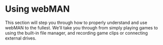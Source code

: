 # Using webMAN

This section will step you through how to properly understand and use webMAN to the fullest. We'll take you through from simply playing games to using the built-in file manager, and recording game clips or connecting external drives.
